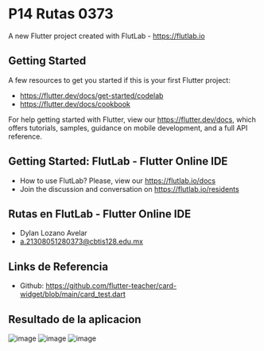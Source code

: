 # P14 Rutas 0373

A new Flutter project created with FlutLab - https://flutlab.io

## Getting Started

A few resources to get you started if this is your first Flutter project:

- https://flutter.dev/docs/get-started/codelab
- https://flutter.dev/docs/cookbook

For help getting started with Flutter, view our
https://flutter.dev/docs, which offers tutorials,
samples, guidance on mobile development, and a full API reference.

## Getting Started: FlutLab - Flutter Online IDE

- How to use FlutLab? Please, view our https://flutlab.io/docs
- Join the discussion and conversation on https://flutlab.io/residents

## Rutas en FlutLab - Flutter Online IDE
- Dylan Lozano Avelar
- a.21308051280373@cbtis128.edu.mx

## Links de Referencia
- Github: https://github.com/flutter-teacher/card-widget/blob/main/card_test.dart

## Resultado de la aplicacion
![image](https://github.com/DylanLozanoAvelar/Act14-Rutas0373/assets/143743272/60b5d636-f8fd-43b6-a3ef-903f31cc6555)
![image](https://github.com/DylanLozanoAvelar/Act14-Rutas0373/assets/143743272/31f19059-d53d-459c-a5f5-c0b4bad428be)
![image](https://github.com/DylanLozanoAvelar/Act14-Rutas0373/assets/143743272/09131034-b97a-4e82-bac0-40f147e72cf5)
